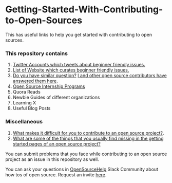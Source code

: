 # Getting-Started-With-Contributing-to-Open-Sources
This has useful links to help you get started with contributing to open sources.

### This repository contains

1. [Twitter Accounts which tweets about beginner friendly issues.](https://github.com/tapasweni-pathak/Getting-Started-With-Contributing-to-Open-Sources/blob/master/Twitter.md)
2. [List of Website which curates beginner friendly issues.](https://github.com/tapasweni-pathak/Getting-Started-With-Contributing-to-Open-Sources/blob/master/Websites.md)
3. [Do you have similar question?](https://github.com/tapasweni-pathak/Getting-Started-With-Contributing-to-Open-Sources/blob/master/I%20want%20to%20contribute%20to%20open%20souces%20but.md) [I and other open source contributors have answered them here](https://www.youtube.com/watch?v=tDiHFXV72T8&feature=youtu.be).
4. [Open Source Internship Programs](https://github.com/tapasweni-pathak/SOC-Programs/blob/master/README.md)
5. Quora Reads
6. Newbie Guides of different organizations
7. Learning X
8. Useful Blog Posts 


### Miscellaneous
1. [What makes it difficult for you to contribute to an open source project?](https://www.quora.com/What-makes-it-difficult-for-you-to-contribute-to-an-open-source-project).
2. [What are some of the things that you usually find missing in the getting started pages of an open source project?](https://www.quora.com/What-are-some-of-the-things-that-you-usually-find-missing-in-the-getting-started-pages-of-an-open-source-project)


You can submit problems that you face while contributing to an open source project as an issue in this repository as well.


You can ask your questions in [OpenSourceHelp](https://opensourcehelp.slack.com) Slack Community about how tos of open source. Request an invite [here](https://opensourcehelp.herokuapp.com). 
